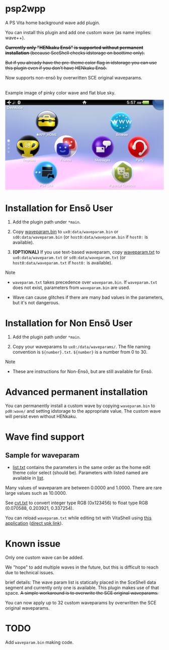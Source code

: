 # psp2wpp

A PS Vita home background wave add plugin.

You can install this plugin and add one custom wave (as name implies: wave++).

~~**Currently only "HENkaku Ensõ" is supported without permanent installation** (because SceShell checks idstorage on boottime only).~~

~~But if you already have the pre-theme color flag in idstorage you can use this plugin even if you don't have HENkaku Ensõ.~~

Now supports non-ensõ by overwritten SCE original waveparams.

<br>
Example image of pinky color wave and flat blue sky.

![image0.png](https://github.com/Princess-of-Sleeping/psp2wpp/blob/master/preset/image0.png)

# Installation for Ensõ User

1. Add the plugin path under `*main`.

2. Copy [waveparam.bin](https://github.com/Princess-of-Sleeping/psp2wpp/blob/master/preset/waveparam.bin) to `ux0:data/waveparam.bin` or `sd0:data/waveparam.bin` (or `host0:data/waveparam.bin` if `host0:` is available).

3. **(OPTIONAL)** If you use text-based waveparam, copy [waveparam.txt](https://github.com/Princess-of-Sleeping/psp2wpp/blob/master/preset/waveparam.txt) to `ux0:data/waveparam.txt` or `sd0:data/waveparam.txt` (or `host0:data/waveparam.txt` if `host0:` is available).

Note

- `waveparam.txt` takes precedence over `waveparam.bin`. If `waveparam.txt` does not exist, parameters from `waveparam.bin` are used.

- Wave can cause glitches if there are many bad values in the parameters, but it's not dangerous.

# Installation for Non Ensõ User

1. Add the plugin path under `*main`.

2. Copy your waveparams to `ux0:/data/waveparams/`. The file naming convention is `${number}.txt`. `${number}` is a number from 0 to 30.

Note

- These are instructions for Non-Ensõ, but are still available for Ensõ.

# Advanced permanent installation

You can permanently install a custom wave by copying `waveparam.bin` to `pd0:wave/` and setting idstorage to the appropriate value. The custom wave will persist even without HENkaku.

# Wave find support

## Sample for waveparam

- [list.txt](https://github.com/Princess-of-Sleeping/psp2wpp/blob/master/color/list.txt) contains the parameters in the same order as the home edit theme color select (should be). Parameters with listed named are available in [list](https://github.com/Princess-of-Sleeping/psp2wpp/blob/master/color/list/).

Many values of waveparam are between 0.0000 and 1.0000. There are rare large values such as 10.0000.

See [cvt.txt](https://github.com/Princess-of-Sleeping/psp2wpp/blob/master/color/cvt.txt) to convert integer type RGB (0x123456) to float type RGB (0.070588, 0.203921, 0.337254).

You can reload `waveparam.txt` while editing txt with VitaShell using [this application](https://github.com/Princess-of-Sleeping/psp2wpp-reload/) ([direct vpk link](https://github.com/Princess-of-Sleeping/psp2wpp-reload/releases/download/v1.0/psp2wpp_reload.vpk)).

# Known issue

Only one custom wave can be added.

  We "hope" to add multiple waves in the future, but this is difficult to reach due to technical issues.

  brief details: The wave param list is statically placed in the SceShell data segment and currently only one is available. This plugin makes use of that space. ~~A simple workaround is to overwrite the SCE original waveparams.~~

  You can now apply up to 32 custom waveparams by overwritten the SCE original waveparams.

# TODO

Add `waveparam.bin` making code.
